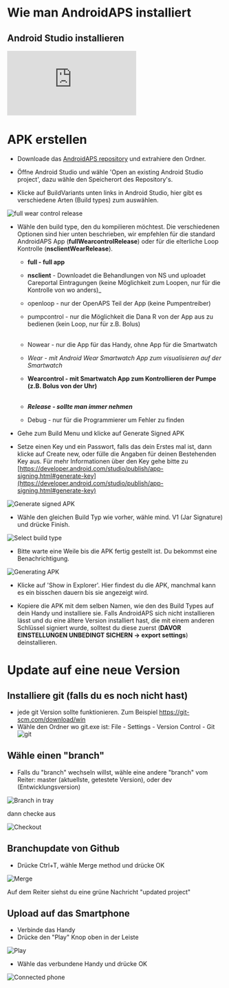 Wie man AndroidAPS installiert
==============================

Android Studio installieren
---------------------------

![Installing Android Studio](https://developer.android.com/studio/install.html)

APK erstellen
=============

* Downloade das [AndroidAPS repository](https://github.com/MilosKozak/AndroidAPS) und extrahiere den Ordner.

* Öffne Android Studio und wähle 'Open an existing Android Studio project', dazu wähle den Speicherort des Repository's.

* Klicke auf BuildVariants unten links in Android Studio, hier gibt es verschiedene Arten (Build types) zum auswählen.


![full wear control release](https://github.com/gempickfordwaugh/AndroidAPS/raw/b09d7dc444f59b799888bcd596e36e1d562a9674/fullwearcontrolrelease.png)

* Wähle den build type, den du kompilieren möchtest. Die verschiedenen Optionen sind hier unten beschrieben, wir empfehlen für die standard AndroidAPS App (**fullWearcontrolRelease**) oder für die elterliche Loop Kontrolle (**nsclientWearRelease**).
    * **full - full app**
    * **nsclient** - Downloadet die Behandlungen von NS und uploadet Careportal Eintragungen (keine Möglichkeit zum Loopen, nur für die Kontrolle von wo anders)_
    * openloop - nur der OpenAPS Teil der App (keine Pumpentreiber)
    * pumpcontrol - nur die Möglichkeit die Dana R von der App aus zu bedienen (kein Loop, nur für z.B. Bolus)<br><br>

    * Nowear - nur die App für das Handy, ohne App für die Smartwatch
    * _Wear - mit Android Wear Smartwatch App zum visualisieren auf der Smartwatch_
    * **Wearcontrol - mit Smartwatch App zum Kontrollieren der Pumpe (z.B. Bolus von der Uhr)**<br><br>

    * _**Release - sollte man immer nehmen**_
    * Debug - nur für die Programmierer um Fehler zu finden

* Gehe zum Build Menu und klicke auf Generate Signed APK

* Setze einen Key und ein Passwort, falls das dein Erstes mal ist, dann klicke auf Create new, oder fülle die Angaben für deinen Bestehenden Key aus.  Für mehr Informationen über den Key gehe bitte zu [https://developer.android.com/studio/publish/app-signing.html#generate-key](https://developer.android.com/studio/publish/app-signing.html#generate-key)

![Generate signed APK](https://github.com/gempickfordwaugh/AndroidAPS/raw/b09d7dc444f59b799888bcd596e36e1d562a9674/generate%20signed%20APK.png)

*   Wähle den gleichen Build Typ wie vorher, wähle mind. V1 (Jar Signature) und drücke Finish. 

![Select build type](https://github.com/gempickfordwaugh/AndroidAPS/raw/b09d7dc444f59b799888bcd596e36e1d562a9674/generate%20signed%20APK%20select%20buildtype%20v1.png)

* Bitte warte eine Weile bis die APK fertig gestellt ist. Du bekommst eine Benachrichtigung.

![Generating APK](../images/androidstudio3.png)

* Klicke auf 'Show in Explorer'. Hier findest du die APK, manchmal kann es ein bisschen dauern bis sie angezeigt wird.

* Kopiere die APK mit dem selben Namen, wie den des Build Types auf dein Handy und installiere sie. Falls AndroidAPS sich nicht installieren lässt und du eine ältere Version installiert hast, die mit einem anderen Schlüssel signiert wurde, solltest du diese zuerst (**DAVOR EINSTELLUNGEN UNBEDINGT SICHERN -> export settings**) deinstallieren.

Update auf eine neue Version
============================

Installiere git (falls du es noch nicht hast)
---------------------------------------------
* jede git Version sollte funktionieren. Zum Beispiel https://git-scm.com/download/win
* Wähle den Ordner wo git.exe ist: File - Settings - Version Control - Git
![git](../images/git.png)

Wähle einen "branch"
--------------
* Falls du "branch" wechseln willst, wähle eine andere "branch" vom Reiter: master (aktuellste, getestete Version), oder dev (Entwicklungsversion)

![Branch in tray](../../images/branchintray.png)

dann checke aus

![Checkout](../../images/checkout.png)


Branchupdate von Github
-----------------------

* Drücke Ctrl+T, wähle Merge method und drücke OK

![Merge](../../images/merge.png)


Auf dem Reiter siehst du eine grüne Nachricht "updated project"

Upload auf das Smartphone
-------------------------

* Verbinde das Handy
* Drücke den "Play" Knop oben in der Leiste

![Play](../../images/play.png)

* Wähle das verbundene Handy und drücke OK

![Connected phone](../../images/connectedphone.png)
